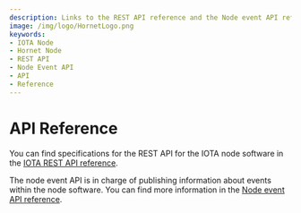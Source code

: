 ```yaml
---
description: Links to the REST API reference and the Node event API reference.
image: /img/logo/HornetLogo.png
keywords:
- IOTA Node 
- Hornet Node
- REST API
- Node Event API 
- API
- Reference
---
```


# API Reference

You can find specifications for the REST API for the IOTA node software in the [IOTA REST API reference](https://editor.swagger.io/?url=https://raw.githubusercontent.com/iotaledger/tips/main/tips/TIP-0013/rest-api.yaml).


The node event API is in charge of publishing information about events within the node software. You can find more information in the [Node event API reference](https://studio.asyncapi.com/?load=https://raw.githubusercontent.com/iotaledger/tips/main/tips/TIP-0016/event-api.yml). 
